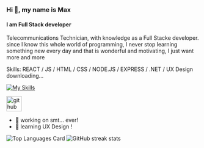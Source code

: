 ### Hi 👋, my name is Max
#### I am Full Stack developer

Telecommunications Technician, with knowledge as a Full Stacke developer. since I know this whole world of programming, I never stop learning something new every day and that is wonderful and motivating, I just want more and more

Skills: REACT / JS / HTML / CSS / NODE.JS / EXPRESS / .NET / UX Design downloading...

[![My Skills](https://skills.thijs.gg/icons?i=js,html,css,mysql,react,figma,git,nodejs,tailwind,bootstrap,webpack)](https://skills.thijs.gg)


[<img src='https://cdn.jsdelivr.net/npm/simple-icons@3.0.1/icons/github.svg' alt='github' height='40'>](https://github.com/maxt0d0nt) 
- 🔭 working on smt... ever! 
- 🌱 learning UX Design !


![Top Languages Card](https://github-readme-stats.vercel.app/api/top-langs/?username=maxt0d0nt&layout=compact)
![GitHub streak stats](https://github-readme-streak-stats.herokuapp.com/?user=maxt0d0nt)  
 


